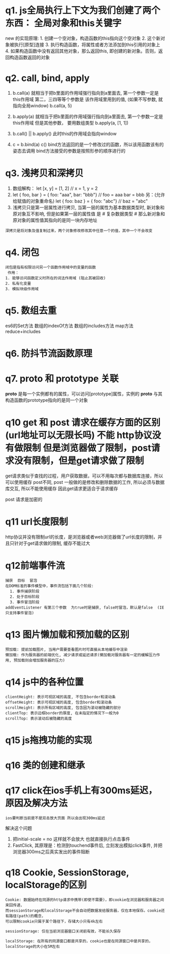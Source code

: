 # q1. js全局执行上下文为我们创建了两个东西： 全局对象和this关键字

  new 的实现原理:
	1. 创建一个空对象，构造函数的this指向这个空对象
	2. 这个新对象被执行[原型]连接
	3. 执行构造函数，将属性或者方法添加到this引用的对象上
	4. 如果构造函数中没有返回其他对象，那么返回this, 即创建的新对象。否则，返回构造函数返回的对象  

# q2. call, bind, apply
  
  1. b.call(a)  就相当于把b里面的作用域强行指向到a里面去, 第一个参数一定是this作用域  第二，三四等等个参数是
  该作用域里用到的值, (如果不写参数, 就指向全局window)       b.call(a, 5)    
  
  2. b.apply(a)  就相当于把b里面的作用域强行指向到a里面去, 第一个参数一定是this作用域   但是其他参数， 要用数组类型           b.apply(a, [1, 1])  
  3. b.call() || b.apply() 此时this的作用域会指向window

  4. c = b.bind(a) 
	c()
	  bind方法返回的是一个修改过的函数，所以该用函数该有的姿态去调用
	  bind方法接受的参数是按照形参的顺序进行的

# q3. 浅拷贝和深拷贝
  
  1. 数组解构：
  let [x, y] = [1, 2] // x = 1, y = 2
  2. let { foo, bar } = { foo: "aaa", bar: "bbb"} // foo = aaa  bar = bbb
  另：(允许给赋值的对象重命名)
  let { foo: baz } = { foo: "abc"} // baz = "abc"
  3. 浅拷贝只是第一层属性进行拷贝, 当第一层的属性为基本数据类型时, 新对象和原对象互不影响, 但是如果第一层的属性值
  是 # 复杂数据类型 # 那么新对象和原对象的属性值其指向的是同一块内存地址
	
	深拷贝是将对象及值复制过来，两个对象修改修改其中任意一个的值，其中一个不会改变

# q4. 闭包
	闭包是指有权限访问另一个函数作用域中的变量的函数
	 作用：
    1. 能够访问函数定义时所在的词法作用域 (阻止其被回收)
    2. 私有化变量
    3. 模拟块级作用域

# q5. 数组去重
  es6的Set方法   数组的indexOf方法   数组的includes方法  map方法  reduce+includes

# q6. 防抖节流函数原理

# q7. __proto__  和  prototype 关联
  __proto__ 是每一个实例都有的属性，可以访问[prototype]属性，实例的 __proto__ 与其构造函数的prototype指向的是同一个对象


# q10 get 和 post 请求在缓存方面的区别   (url地址可以无限长吗)  不能  http协议没有做限制  但是浏览器做了限制，post请求没有限制，但是get请求做了限制
  get请求类似于查找的过程，用户获取数据，可以不用每次都与数据库连接，所以可以使用缓存
  post不同, post 一般做的是修改和删除数据的工作, 所以必须与数据库交互, 所以不能使用缓存
  因此get请求更适合于请求缓存

  post 请求是加密的

# q11 url长度限制
  http协议并没有限制url的长度，是浏览器或者web浏览器做了url长度的限制，并且只针对于get请求做的限制, 缓存不能过大

# q12前端事件流
    捕获  目标  冒泡
    在DOM标准的事件模型中，事件流包括下面几个阶段:
      1. 事件捕获阶段
      2. 处于目标阶段
      3. 事件冒泡阶段
    addEventListener 有第三个参数  为true时是捕获, false时冒泡，默认是false  (IE只支持事件冒泡)

# q13  图片懒加载和预加载的区别
    预加载: 提前加载图片, 当用户需要查看图片时可直接从本地缓存中渲染
    懒加载: 作为服务器的前端优化, 减少请求或延迟请求(懒加载对服务器有一定的缓解压力作用, 预加载则会增加服务器的压力)    

# q14  js中的各种位置
    clientHeight: 表示可视区域的高度, 不包含border和滚动条
    offsetHeight: 表示可视区域的高度, 包含border和滚动条
    scrollHeight: 表示所有区域的高度, 包含因为滚动被隐藏的部分
    clientTop: 表示边框border的厚度, 在未指定的情况下一般为0
    scrollTop: 表示滚动后被隐藏的高度

# q15  js拖拽功能的实现
     
# q16  类的创建和继承

# q17  click在ios手机上有300ms延迟，原因及解决方法
    ios要判断当前是不是双击放大页面 所以会出现300ms延迟
  解决这个问题
  1. <meta name="viewport" content="width=device-width, initial-scale=1.0">
     把initial-scale = no  这样就不会放大  也就直接执行点击事件
  2. FastClick, 其原理是：检测到touchend事件后, 立刻发出模拟click事件, 并把浏览器300ms之后真实发出的事件阻断

# q18  Cookie, SessionStorage, localStorage的区别
    Cookie: 数据始终在同源的http请求中携带(即使不需要)，即cookie在浏览器和服务器之间来回传递，
    而sessionStorage和localStorage不会自动把数据发给服务器，仅在本地保存。cookie还有路径(path)的概念，
    可以限制cookie只属于某个路径下，存储大小只有4k左右

    sessionStorage: 仅在当前浏览器窗口关闭前有效，不能长久保存

    localStorage: 在所有的同源窗口都是共享的，cookie也是在同源窗口中是共享的，localStorage的大小在5M左右